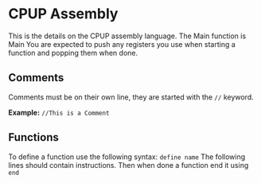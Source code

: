 # CPUP Assembly

This is the details on the CPUP assembly language.
The Main function is Main
You are expected to push any registers you use when starting a function and popping them when done.

## Comments

Comments must be on their own line, they are started with the `//` keyword.

**Example:**
`//This is a Comment`

## Functions

To define a function use the following syntax:
`define name`
The following lines should contain instructions.
Then when done a function end it using
`end`
